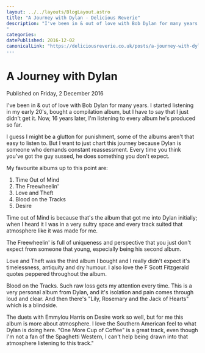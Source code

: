 ```yaml
---
layout: ../../layouts/BlogLayout.astro
title: "A Journey with Dylan - Delicious Reverie"
description: "I've been in & out of love with Bob Dylan for many years. I started listening in my early 20's, bought a compilation album, but I have to say that I just didn't get it. Now, 16 years later, I'm listening to every album he's produced so far.
"
categories:
datePublished: 2016-12-02
canonicalLink: "https://deliciousreverie.co.uk/posts/a-journey-with-dylan/
---
```

# A Journey with Dylan

Published on Friday, 2 December 2016

I've been in & out of love with Bob Dylan for many years. I started listening in my early 20's, bought a compilation album, but I have to say that I just didn't get it. Now, 16 years later, I'm listening to every album he's produced so far.

I guess I might be a glutton for punishment, some of the albums aren't that easy to listen to. But I want to just chart this journey because Dylan is someone who demands constant reassessment. Every time you think you've got the guy sussed, he does something you don't expect.

My favourite albums up to this point are:

1.  Time Out of Mind
2.  The Freewheelin'
3.  Love and Theft
4.  Blood on the Tracks
5.  Desire

Time out of Mind is because that's the album that got me into Dylan initially; when I heard it I was in a very sultry space and every track suited that atmosphere like it was made for me.

The Freewheelin' is full of uniqueness and perspective that you just don't expect from someone that young, especially being his second album.

Love and Theft was the third album I bought and I really didn't expect it's timelessness, antiquity and dry humour. I also love the F Scott Fitzgerald quotes peppered throughout the album.

Blood on the Tracks. Such raw loss gets my attention every time. This is a very personal album from Dylan, and it's isolation and pain comes through loud and clear. And then there's "Lily, Rosemary and the Jack of Hearts" which is a blindside.

The duets with Emmylou Harris on Desire work so well, but for me this album is more about atmosphere. I love the Southern American feel to what Dylan is doing here. "One More Cup of Coffee" is a great track, even though I'm not a fan of the Spaghetti Western, I can't help being drawn into that atmosphere listening to this track."